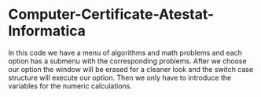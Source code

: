 # Computer-Certificate-Atestat-Informatica
In this code we have a menu of algorithms and math problems and each option has a submenu with the corresponding problems. After we choose our option the window will be erased for a cleaner look and the switch case structure will execute our option. Then we only have to introduce the variables for the numeric calculations. 
